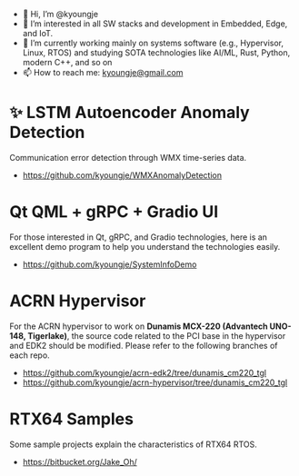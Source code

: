 - 👋 Hi, I’m @kyoungje
- 👀 I’m interested in all SW stacks and development in Embedded, Edge, and IoT.
- 🌱 I’m currently working mainly on systems software (e.g., Hypervisor, Linux, RTOS) and studying SOTA technologies like AI/ML, Rust, Python, modern C++, and so on
- 📫 How to reach me: kyoungje@gmail.com

# ✨ LSTM Autoencoder Anomaly Detection
Communication error detection through WMX time-series data.
- https://github.com/kyoungje/WMXAnomalyDetection
  
# Qt QML + gRPC + Gradio UI
For those interested in Qt, gRPC, and Gradio technologies, here is an excellent demo program to help you understand the technologies easily.
- https://github.com/kyoungje/SystemInfoDemo

# ACRN Hypervisor
For the ACRN hypervisor to work on **Dunamis MCX-220 (Advantech UNO-148, Tigerlake)**, the source code related to the PCI base in the hypervisor and EDK2 should be modified.
Please refer to the following branches of each repo.
- https://github.com/kyoungje/acrn-edk2/tree/dunamis_cm220_tgl
- https://github.com/kyoungje/acrn-hypervisor/tree/dunamis_cm220_tgl

# RTX64 Samples
Some sample projects explain the characteristics of RTX64 RTOS.
- https://bitbucket.org/Jake_Oh/
